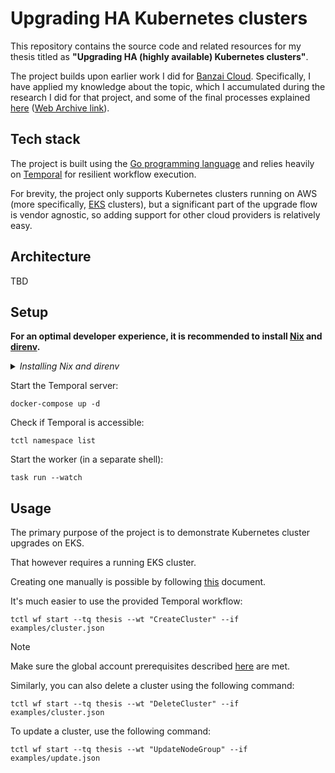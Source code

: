 # Upgrading HA Kubernetes clusters

This repository contains the source code and related resources for my thesis
titled as **"Upgrading HA (highly available) Kubernetes clusters"**.

The project builds upon earlier work I did for [Banzai Cloud](https://banzaicloud.com).
Specifically, I have applied my knowledge about the topic, which I accumulated during the research I did for that project,
and some of the final processes explained [here](https://banzaicloud.com/blog/kubernetes-nodepool-upgrades/) ([Web Archive link](https://web.archive.org/web/20221227164536/https://banzaicloud.com/blog/kubernetes-nodepool-upgrades/)).

## Tech stack

The project is built using the [Go programming language](https://go.dev/) and relies heavily on [Temporal](https://temporal.io/) for resilient workflow execution.

For brevity, the project only supports Kubernetes clusters running on AWS (more specifically, [EKS](https://docs.aws.amazon.com/eks/latest/userguide/what-is-eks.html) clusters),
but a significant part of the upgrade flow is vendor agnostic, so adding support for other cloud providers is relatively easy.

## Architecture

TBD

## Setup

**For an optimal developer experience, it is recommended to install [Nix](https://nixos.org/download.html) and [direnv](https://direnv.net/docs/installation.html).**

<details><summary><i>Installing Nix and direnv</i></summary><br>

**Note: These are instructions that _SHOULD_ work in most cases. Consult the links above for the official instructions for your OS.**

Install Nix:

```sh
sh <(curl -L https://nixos.org/nix/install) --daemon
```

Consult the [installation instructions](https://direnv.net/docs/installation.html) to install direnv using your package manager.

On MacOS:

```sh
brew install direnv
```

Install from binary builds:

```sh
curl -sfL https://direnv.net/install.sh | bash
```

The last step is to configure your shell to use direnv. For example for bash, add the following lines at the end of your `~/.bashrc`:

    eval "\$(direnv hook bash)"

**Then restart the shell.**

For other shells, see [https://direnv.net/docs/hook.html](https://direnv.net/docs/hook.html).

**MacOS specific instructions**

Nix may stop working after a MacOS upgrade. If it does, follow [these instructions](https://github.com/NixOS/nix/issues/3616#issuecomment-662858874).

<hr>
</details>

Start the Temporal server:

```shell
docker-compose up -d
```

Check if Temporal is accessible:

```shell
tctl namespace list
```

Start the worker (in a separate shell):

```shell
task run --watch
```

## Usage

The primary purpose of the project is to demonstrate Kubernetes cluster upgrades on EKS.

That however requires a running EKS cluster.

Creating one manually is possible by following [this](./docs/create-eks-cluster.md) document.

It's much easier to use the provided Temporal workflow:

```shell
tctl wf start --tq thesis --wt "CreateCluster" --if examples/cluster.json
```

> [!NOTE]
> Make sure the global account prerequisites described [here](./docs/create-eks-cluster.md) are met.

Similarly, you can also delete a cluster using the following command:

```shell
tctl wf start --tq thesis --wt "DeleteCluster" --if examples/cluster.json
```

To update a cluster, use the following command:

```shell
tctl wf start --tq thesis --wt "UpdateNodeGroup" --if examples/update.json
```
